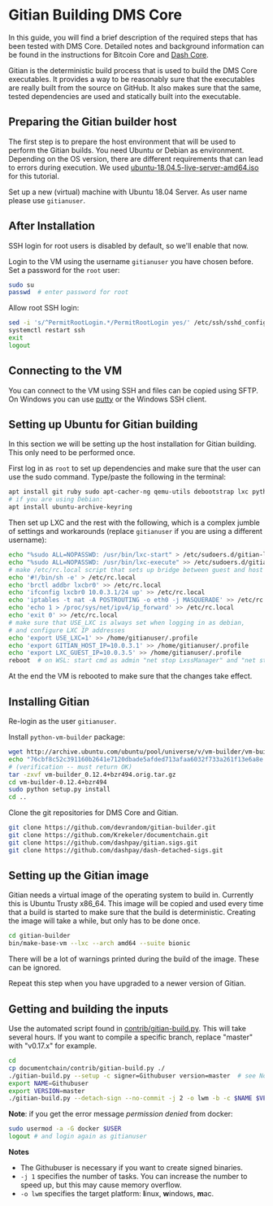 Gitian Building DMS Core
================

In this guide, you will find a brief description of the required steps that has been tested with DMS Core.
Detailed notes and background information can be found in the instructions for 
Bitcoin Core and [Dash Core](https://github.com/dashpay/dash/blob/master/doc/gitian-building.md).

Gitian is the deterministic build process that is used to build the DMS
Core executables. It provides a way to be reasonably sure that the
executables are really built from the source on GitHub. It also makes sure that
the same, tested dependencies are used and statically built into the executable.

Preparing the Gitian builder host
---------------------------------

The first step is to prepare the host environment that will be used to perform the Gitian builds. 
You need Ubuntu or Debian as environment. Depending on the OS version, there are 
different requirements that can lead to errors during execution.
We used [ubuntu-18.04.5-live-server-amd64.iso](https://ubuntu.com/download/server) for this tutorial.

Set up a new (virtual) machine with Ubuntu 18.04 Server.
As user name please use `gitianuser`.

After Installation
-------------------
SSH login for root users is disabled by default, so we'll enable that now.

Login to the VM using the username `gitianuser` you have chosen before. Set a password for the `root` user:

```bash
sudo su
passwd  # enter password for root
```
Allow root SSH login:
```bash
sed -i 's/^PermitRootLogin.*/PermitRootLogin yes/' /etc/ssh/sshd_config # or edit sshd_config
systemctl restart ssh
exit
logout
```

Connecting to the VM
----------------------

You can connect to the VM using SSH and files can be copied using SFTP.
On Windows you can use [putty](https://www.chiark.greenend.org.uk/~sgtatham/putty/download.html) or the Windows SSH client.

Setting up Ubuntu for Gitian building
--------------------------------------

In this section we will be setting up the host installation for Gitian building.
This only need to be performed once.

First log in as `root` to set up dependencies and make sure that the
user can use the sudo command. Type/paste the following in the terminal:

```bash
apt install git ruby sudo apt-cacher-ng qemu-utils debootstrap lxc python-cheetah parted kpartx bridge-utils make curl
# if you are using Debian:
apt install ubuntu-archive-keyring
```

Then set up LXC and the rest with the following, which is a complex jumble of settings and workarounds
(replace `gitianuser` if you are using a different username):

```bash
echo "%sudo ALL=NOPASSWD: /usr/bin/lxc-start" > /etc/sudoers.d/gitian-lxc
echo "%sudo ALL=NOPASSWD: /usr/bin/lxc-execute" >> /etc/sudoers.d/gitian-lxc
# make /etc/rc.local script that sets up bridge between guest and host
echo '#!/bin/sh -e' > /etc/rc.local
echo 'brctl addbr lxcbr0' >> /etc/rc.local
echo 'ifconfig lxcbr0 10.0.3.1/24 up' >> /etc/rc.local
echo 'iptables -t nat -A POSTROUTING -o eth0 -j MASQUERADE' >> /etc/rc.local
echo 'echo 1 > /proc/sys/net/ipv4/ip_forward' >> /etc/rc.local
echo 'exit 0' >> /etc/rc.local
# make sure that USE_LXC is always set when logging in as debian,
# and configure LXC IP addresses
echo 'export USE_LXC=1' >> /home/gitianuser/.profile
echo 'export GITIAN_HOST_IP=10.0.3.1' >> /home/gitianuser/.profile
echo 'export LXC_GUEST_IP=10.0.3.5' >> /home/gitianuser/.profile
reboot  # on WSL: start cmd as admin "net stop LxssManager" and "net start LxssManager"
```

At the end the VM is rebooted to make sure that the changes take effect. 

Installing Gitian
------------------

Re-login as the user `gitianuser`.

Install `python-vm-builder` package:

```bash
wget http://archive.ubuntu.com/ubuntu/pool/universe/v/vm-builder/vm-builder_0.12.4+bzr494.orig.tar.gz
echo "76cbf8c52c391160b2641e7120dbade5afded713afaa6032f733a261f13e6a8e  vm-builder_0.12.4+bzr494.orig.tar.gz" | sha256sum -c
# (verification -- must return OK)
tar -zxvf vm-builder_0.12.4+bzr494.orig.tar.gz
cd vm-builder-0.12.4+bzr494
sudo python setup.py install
cd ..
```

Clone the git repositories for DMS Core and Gitian.

```bash
git clone https://github.com/devrandom/gitian-builder.git
git clone https://github.com/Krekeler/documentchain.git
git clone https://github.com/dashpay/gitian.sigs.git
git clone https://github.com/dashpay/dash-detached-sigs.git
```

Setting up the Gitian image
-------------------------

Gitian needs a virtual image of the operating system to build in.
Currently this is Ubuntu Trusty x86_64.
This image will be copied and used every time that a build is started to
make sure that the build is deterministic.
Creating the image will take a while, but only has to be done once.

```bash
cd gitian-builder
bin/make-base-vm --lxc --arch amd64 --suite bionic
```

There will be a lot of warnings printed during the build of the image. These can be ignored.

Repeat this step when you have upgraded to a newer version of Gitian.


Getting and building the inputs
--------------------------------

Use the automated script found in [contrib/gitian-build.py](/contrib/gitian-build.py).
This will take several hours. If you want to compile a specific branch, replace "master" with "v0.17.x" for example.

```bash
cd
cp documentchain/contrib/gitian-build.py ./
./gitian-build.py --setup -c signer=Githubuser version=master  # see Note
export NAME=Githubuser
export VERSION=master
./gitian-build.py --detach-sign --no-commit -j 2 -o lwm -b -c $NAME $VERSION
```
**Note**: if you get the error message *permission denied* from docker:
```bash
sudo usermod -a -G docker $USER
logout # and login again as gitianuser
```
**Notes**
* The Githubuser is necessary if you want to create signed binaries.
* `-j 1` specifies the number of tasks. You can increase the number to speed up, but this may cause memory overflow.
* `-o lwm` specifies the target platform: **l**inux, **w**indows, **m**ac.